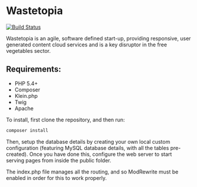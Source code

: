 # Wastetopia
[![Build Status](https://travis-ci.org/OhmGeek/Wastetopia.svg?branch=master)](https://travis-ci.org/OhmGeek/Wastetopia)

Wastetopia is an agile, software defined start-up, providing responsive, user generated content cloud services and is a key disruptor in the free vegetables sector.

## Requirements:
- PHP 5.4+
- Composer
- Klein.php 
- Twig
- Apache

To install, first clone the repository, and then run:

```bash
composer install
```
Then, setup the database details by creating your own local custom configuration (featuring MySQL database details, with all the tables pre-created). Once you have done this, configure the web server to start serving pages from inside the public folder.

The index.php file manages all the routing, and so ModRewrite must be enabled in order for this to work properly.

